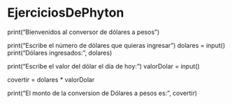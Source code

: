 # EjerciciosDePhyton
print(“Bienvenidos al conversor de dólares a pesos”) 

print(“Escribe el número de dólares que quieras ingresar”)
dolares = input()
print(“Dólares ingresados:”, dolares)

print(“Escribe el valor del dólar el día de hoy:”)
valorDolar = input()

covertir = dolares * valorDolar

print(“El monto de la conversion de Dólares a pesos es:”, covertir)
